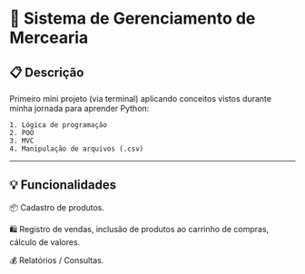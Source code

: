 # 🛒 Sistema de Gerenciamento de Mercearia

## 📋 Descrição

Primeiro mini projeto (via terminal) aplicando conceitos vistos durante minha jornada para aprender Python:

    1. Lógica de programação
    2. POO 
    3. MVC
    4. Manipulação de arquivos (.csv)

----

## 💡 Funcionalidades

📦 Cadastro de produtos.

🛍️ Registro de vendas, inclusão de produtos ao carrinho de compras, cálculo de valores.

💰 Relatórios / Consultas.

